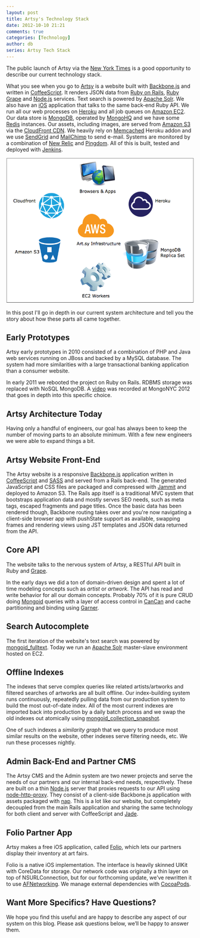 ```yaml
---
layout: post
title: Artsy's Technology Stack
date: 2012-10-10 21:21
comments: true
categories: [Technology]
author: db
series: Artsy Tech Stack
---
```

The public launch of Artsy via the [New York Times](http://www.nytimes.com/2012/10/09/arts/design/artsy-is-mapping-the-world-of-art-on-the-web.html) is a good opportunity to describe our current technology stack.

What you see when you go to [Artsy](http://artsy.net) is a website built with [Backbone.js](http://backbonejs.org/) and written in [CoffeeScript](http://coffeescript.org/). It renders JSON data from [Ruby on Rails](http://rubyonrails.org/), [Ruby Grape](https://github.com/intridea/grape) and [Node.js](http://nodejs.org/) services. Text search is powered by [Apache Solr](http://lucene.apache.org/solr/). We also have an [iOS](https://developer.apple.com/devcenter/ios/index.action) application that talks to the same back-end Ruby API. We run all our web processes on [Heroku](http://www.heroku.com/) and all job queues on [Amazon EC2](http://aws.amazon.com/). Our data store is [MongoDB](http://www.mongodb.org/), operated by [MongoHQ](https://mongohq.com/) and we have some [Redis](http://redis.io/) instances. Our assets, including images, are served from [Amazon S3](http://aws.amazon.com/s3/) via the [CloudFront CDN](http://aws.amazon.com/cloudfront/). We heavily rely on [Memcached](http://memcached.org/) Heroku addon and we use [SendGrid](http://sendgrid.com/) and [MailChimp](http://mailchimp.com/) to send e-mail. Systems are monitored by a combination of [New Relic](http://newrelic.com/) and [Pingdom](https://www.pingdom.com/). All of this is built, tested and deployed with [Jenkins](http://jenkins-ci.org/).

<img src="/images/2012-10-10-artsy-technology-stack/artsy-infrastructure.png">

In this post I'll go in depth in our current system architecture and tell you the story about how these parts all came together.

<!-- more -->

Early Prototypes
----------------

Artsy early prototypes in 2010 consisted of a combination of PHP and Java web services running on JBoss and backed by a MySQL database. The system had more similarities with a large transactional banking application than a consumer website.

In early 2011 we rebooted the project on Ruby on Rails. RDBMS storage was replaced with NoSQL MongoDB. A [video](http://www.10gen.com/presentations/MongoNYC-2012/Using-MongoDB-to-Build-Artsy) was recorded at MongoNYC 2012 that goes in depth into this specific choice.

Artsy Architecture Today
-------------------------

Having only a handful of engineers, our goal has always been to keep the number of moving parts to an absolute minimum. With a few new engineers we were able to expand things a bit.

Artsy Website Front-End
------------------------

The Artsy website is a responsive [Backbone.js](http://backbonejs.org/) application written in [CoffeeScript](http://coffeescript.org/) and [SASS](http://sass-lang.com/) and served from a Rails back-end. The generated JavaScript and CSS files are packaged and compressed with [Jammit](http://documentcloud.github.com/jammit/) and deployed to Amazon S3. The Rails app itself is a traditional MVC system that bootstraps application data and mostly serves SEO needs, such as meta tags, escaped fragments and page titles. Once the basic data has been rendered though, Backbone routing takes over and you're now navigating a client-side browser app with pushState support as available, swapping frames and rendering views using JST templates and JSON data returned from the API.

Core API
--------

The website talks to the nervous system of Artsy, a RESTful API built in Ruby and [Grape](https://github.com/intridea/grape).

In the early days we did a ton of domain-driven design and spent a lot of time modeling concepts such as *artist* or *artwork*. The API has read and write behavior for all our domain concepts. Probably 70% of it is pure CRUD doing [Mongoid](http://mongoid.org/) queries with a layer of access control in [CanCan](https://github.com/ryanb/cancan) and cache partitioning and binding using [Garner](http://confreaks.com/videos/986-goruco2012-from-zero-to-api-cache-w-grape-mongodb-in-10-minutes).

Search Autocomplete
-------------------

The first iteration of the website's text search was powered by [mongoid_fulltext](https://github.com/artsy/mongoid_fulltext). Today we run an [Apache Solr](http://lucene.apache.org/solr/) master-slave environment hosted on EC2.

Offline Indexes
---------------

The indexes that serve complex queries like related artists/artworks and filtered searches of artworks are all built offline. Our index-building system runs continuously, repeatedly pulling data from our production system to build the most out-of-date index. All of the most current indexes are imported back into production by a daily batch process and we swap the old indexes out atomically using [mongoid_collection_snapshot](https://github.com/aaw/mongoid_collection_snapshot).

One of such indexes a *similarity graph* that we query to produce most similar results on the website, other indexes serve filtering needs, etc. We run these processes nightly.

Admin Back-End and Partner CMS
------------------------------

The Artsy CMS and the Admin system are two newer projects and serve the needs of our partners and our internal back-end needs, respectively. These are built on a thin [Node.js](http://nodejs.org) server that proxies requests to our API using [node-http-proxy](https://github.com/nodejitsu/node-http-proxy). They consist of a client-side Backbone.js application with assets packaged with [nap](https://github.com/craigspaeth/nap). This is a lot like our website, but completely decoupled from the main Rails application and sharing the same technology for both client and server with CoffeeScript and [Jade](http://jade-lang.com/).


Folio Partner App
-----------------

Artsy makes a free iOS application, called [Folio](http://artsy.github.com/blog/categories/ios/), which lets our partners display their inventory at art fairs.

Folio is a native iOS implementation. The interface is heavily skinned UIKit with CoreData for storage. Our network code was originally a thin layer on top of NSURLConnection, but for our forthcoming update, we’ve rewritten it to use [AFNetworking](https://github.com/AFNetworking/AFNetworking/). We manage external dependencies with [CocoaPods](https://github.com/CocoaPods/CocoaPods).

Want More Specifics? Have Questions?
------------------------------------

We hope you find this useful and are happy to describe any aspect of our system on this blog. Please ask questions below, we’ll be happy to answer them.
